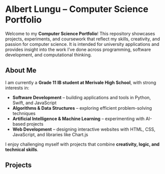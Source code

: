 # Albert Lungu – Computer Science Portfolio

Welcome to my **Computer Science Portfolio**! This repository showcases projects, experiments, and coursework that reflect my skills, creativity, and passion for computer science. It is intended for university applications and provides insight into the work I’ve done across programming, software development, and computational thinking.  

## About Me
I am currently a **Grade 11 IB student at Merivale High School**, with strong interests in:  
- **Software Development** – building applications and tools in Python, Swift, and JavaScript  
- **Algorithms & Data Structures** – exploring efficient problem-solving techniques  
- **Artificial Intelligence & Machine Learning** – experimenting with AI-based projects  
- **Web Development** – designing interactive websites with HTML, CSS, JavaScript, and libraries like Chart.js  

I enjoy challenging myself with projects that combine **creativity, logic, and technical skills**.  

## Projects
